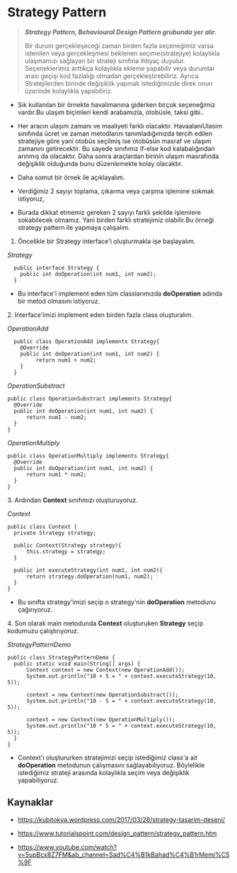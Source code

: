 # Strategy Pattern
> _**Strategy Pattern, Behavioural Design Pattern grubunda yer alır.**_
>
> Bir durum gerçekleşeceği zaman birden fazla seçeneğimiz varsa istenilen veya gerçekleşmesi beklenen seçime(stratejiye) kolaylıkla ulaşmamızı sağlayan bir strateji sınıfına ihtiyaç duyulur. Seçeneklerimiz arttıkça kolaylıkla ekleme yapabilir veya durumlar arası geçişi kod fazlalığı olmadan gerçekleştirebiliriz. Ayrıca Stratejilerden birinde değişiklik yapmak istediğimizde direk onun üzerinde kolaylıkla yapabiliriz.

&NewLine;
* Sık kullanılan bir örnekte havalimanına giderken birçok seçeneğimiz vardır.Bu ulaşım biçimleri kendi arabamızla, otobüsle, taksi gibi..

* Her aracın ulaşım zamanı ve maaliyeti farklı olacaktır. HavaalaniUlasim sınıfında ücret ve zaman metodlarını tanımladığımızda tercih edilen stratejiye göre yani otobüs seçilmiş ise otobüsün masraf ve ulaşım zamanını getirecektir. Bu sayede sınıfımız if-else kod kalabalığından arınmış da olacaktır. Daha sonra araçlardan birinin ulaşım masrafında değişiklik olduğunda bunu düzenlemekte kolay olacaktır.

&NewLine;
* Daha somut bir örnek ile açıklayalım.

* Verdiğimiz 2 sayıyı toplama, çıkarma veya çarpma işlemine sokmak istiyoruz,

* Burada dikkat etmemiz gereken 2 sayıyı farklı şekilde işlemlere sokabilecek olmamız. Yani birden farklı stratejimiz olabilir.Bu örneği strategy pattern ile yapmaya çalışalım.

&NewLine;
1. Öncelikle bir Strategy interface'i oluşturmakla işe başlayalım.

_Strategy_

      public interface Strategy {
        public int doOperation(int num1, int num2);
      }

* Bu interface'i implement eden tüm classlarımızda **doOperation** adında bir metod olmasını istiyoruz.

&NewLine;
2. Interface'imizi implement eden birden fazla class oluşturalım.

_OperationAdd_

      public class OperationAdd implements Strategy{
        @Override
        public int doOperation(int num1, int num2) {
             return num1 + num2;
        }
      }

_OperationSubstract_

    public class OperationSubstract implements Strategy{
      @Override
      public int doOperation(int num1, int num2) {
          return num1 - num2;
      }
    }

_OperationMultiply_

    public class OperationMultiply implements Strategy{
      @Override
      public int doOperation(int num1, int num2) {
          return num1 * num2;
      }
    }

&NewLine;
3. Ardından **Context** sınıfımızı oluşturuyoruz.


_Context_

    public class Context {
      private Strategy strategy;

      public Context(Strategy strategy){
          this.strategy = strategy;
      }

      public int executeStrategy(int num1, int num2){
          return strategy.doOperation(num1, num2);
      }
    }

* Bu sınıfta strategy'imizi seçip o strategy'nin **doOperation** metodunu çağırıyoruz.

&NewLine;
4. Son olarak main metodunda **Context** oluşturuken **Strategy** seçip kodumuzu çalıştırıyoruz.

_StrategyPatternDemo_

    public class StrategyPatternDemo {
      public static void main(String[] args) {
          Context context = new Context(new OperationAdd());
          System.out.println("10 + 5 = " + context.executeStrategy(10, 5));

          context = new Context(new OperationSubstract());
          System.out.println("10 - 5 = " + context.executeStrategy(10, 5));

          context = new Context(new OperationMultiply());
          System.out.println("10 * 5 = " + context.executeStrategy(10, 5));
      }
    }

* Context'i oluştururken stratejimizi seçip istediğimiz class'a ait **doOperation** metodunun çalışmasını sağlayabiliyoruz. Böylelikle istediğimiz strateji arasında kolaylıkla seçim veya değişiklik yapabiliyoruz.

## Kaynaklar

- https://kubitokya.wordpress.com/2017/03/26/strategy-tasarim-deseni/

- https://www.tutorialspoint.com/design_pattern/strategy_pattern.htm

- https://www.youtube.com/watch?v=5upBcx8Z7FM&ab_channel=Sad%C4%B1kBahad%C4%B1rMemi%C5%9F